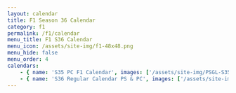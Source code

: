```yaml
---
layout: calendar
title: F1 Season 36 Calendar
category: f1
permalink: /f1/calendar
menu_title: F1 S36 Calendar
menu_icon: /assets/site-img/f1-48x48.png
menu_hide: false
menu_order: 4
calendars:
    - { name: 'S35 PC F1 Calendar', images: ['/assets/site-img/PSGL-S35-Calendar-PC-F1.png', '/assets/site-img/PSGL-S35-Calendar-PC-F1-2.png'], width: 1920, height: 1080 }
    - { name: 'S36 Regular Calendar PS & PC', images: ['/assets/site-img/PSGL-S36-Calendar-Regular2.png'], width: 2160, height: 1132 }
---
```


